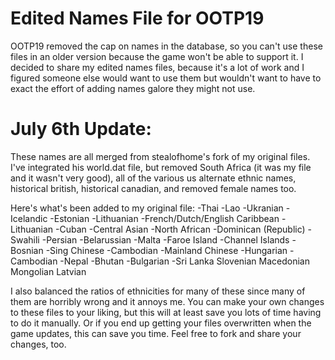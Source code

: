 # Edited Names File for OOTP19
OOTP19 removed the cap on names in the database, so you can't use these files in an older version because the game won't be able to support it. I decided to share my edited names files, because it's a lot of work and I figured someone else would want to use them but wouldn't want to have to exact the effort of adding names galore they might not use.

# July 6th Update: 

These names are all merged from stealofhome's fork of my original files. I've integrated his world.dat file, but removed South Africa (it was my file and it wasn't very good), all of the various us alternate ethnic names, historical british, historical canadian, and removed female names too. 

Here's what's been added to my original file:
-Thai
-Lao
-Ukranian
-Icelandic
-Estonian
-Lithuanian
-French/Dutch/English Caribbean
-Lithuanian
-Cuban
-Central Asian
-North African
-Dominican (Republic)
-Swahili
-Persian
-Belarussian
-Malta
-Faroe Island
-Channel Islands
-Bosnian
-Sing Chinese
-Cambodian
-Mainland Chinese
-Hungarian
-Cambodian
-Nepal
-Bhutan
-Bulgarian
-Sri Lanka
Slovenian
Macedonian
Mongolian
Latvian

I also balanced the ratios of ethnicities for many of these since many of them are horribly wrong and it annoys me. You can make your own changes to these files to your liking, but this will at least save you lots of time having to do it manually. Or if you end up getting your files overwritten when the game updates, this can save you time. Feel free to fork and share your changes, too.
